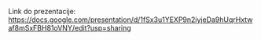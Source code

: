 Link do prezentacije: https://docs.google.com/presentation/d/1fSx3u1YEXP9n2iyjeDa9hUqrHxtwaf8mSxFBH81oVNY/edit?usp=sharing
